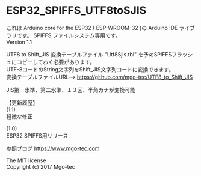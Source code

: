 # ESP32_SPIFFS_UTF8toSJIS

これは Arduino core for the ESP32 ( ESP-WROOM-32 )の Arduino IDE ライブラリです。 
SPIFFS ファイルシステム専用です。  
Version 1.1  
  
UTF8 to Shift_JIS 変換テーブルファイル "Utf8Sjis.tbl" を予めSPIFFSフラッシュにコピーしておく必要があります。  
UTF-8コードのString文字列をShift_JIS文字列コードに変換できます。  
変換テーブルファイルURL--> https://github.com/mgo-tec/UTF8_to_Shift_JIS  
  
JIS第一水準、第二水準、１３区、半角カナが変換可能  
  
【更新履歴】  
(1.1)  
軽微な修正  
  
(1.0)  
ESP32 SPIFFS用リリース  
  
参照ブログ https://www.mgo-tec.com  
  
The MIT license  
Copyright (c) 2017 Mgo-tec  